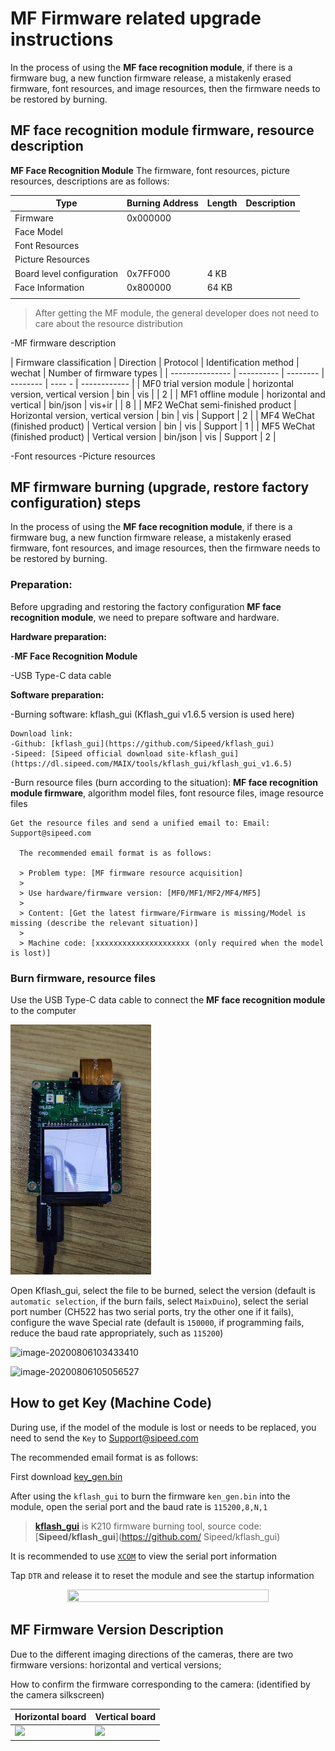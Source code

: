 # MF Firmware related upgrade instructions

In the process of using the **MF face recognition module**, if there is a firmware bug, a new function firmware release, a mistakenly erased firmware, font resources, and image resources, then the firmware needs to be restored by burning.

## MF face recognition module firmware, resource description

**MF Face Recognition Module** The firmware, font resources, picture resources, descriptions are as follows:


| Type | Burning Address | Length | Description |
| -------- | -------- | ----- | ---- |
| Firmware | 0x000000 | | |
| Face Model | | | |
| Font Resources | | | |
| Picture Resources | | | |
| Board level configuration | 0x7FF000 | 4 KB | |
| Face Information | 0x800000 | 64 KB | |
| | | | |

> After getting the MF module, the general developer does not need to care about the resource distribution

-MF firmware description

| Firmware classification | Direction | Protocol | Identification method | wechat | Number of firmware types |
| --------------- | ---------- | -------- | -------- | ---- - | ------------ |
| MF0 trial version module | horizontal version, vertical version | bin | vis | | 2 |
| MF1 offline module | horizontal and vertical | bin/json | vis+ir | | 8 |
| MF2 WeChat semi-finished product | Horizontal version, vertical version | bin | vis | Support | 2 |
| MF4 WeChat (finished product) | Vertical version | bin | vis | Support | 1 |
| MF5 WeChat (finished product) | Vertical version | bin/json | vis | Support | 2 |

-Font resources
-Picture resources


## MF firmware burning (upgrade, restore factory configuration) steps

In the process of using the **MF face recognition module**, if there is a firmware bug, a new function firmware release, a mistakenly erased firmware, font resources, and image resources, then the firmware needs to be restored by burning.

### Preparation:

Before upgrading and restoring the factory configuration **MF face recognition module**, we need to prepare software and hardware.

**Hardware preparation:**

 -**MF Face Recognition Module**

 -USB Type-C data cable


**Software preparation:**

  -Burning software: kflash_gui (Kflash_gui v1.6.5 version is used here)

    Download link:
    -Github: [kflash_gui](https://github.com/Sipeed/kflash_gui)
    -Sipeed: [Sipeed official download site-kflash_gui](https://dl.sipeed.com/MAIX/tools/kflash_gui/kflash_gui_v1.6.5)

  -Burn resource files (burn according to the situation): **MF face recognition module firmware**, algorithm model files, font resource files, image resource files


    Get the resource files and send a unified email to: Email: Support@sipeed.com

      The recommended email format is as follows:

      > Problem type: [MF firmware resource acquisition]
      >
      > Use hardware/firmware version: [MF0/MF1/MF2/MF4/MF5]
      >
      > Content: [Get the latest firmware/Firmware is missing/Model is missing (describe the relevant situation)]
      >
      > Machine code: [xxxxxxxxxxxxxxxxxxxxx (only required when the model is lost)]


### Burn firmware, resource files

Use the USB Type-C data cable to connect the **MF face recognition module** to the computer


![MF1 connect USB](../../assets/mf_module/mf1/mf1_view.png)

Open Kflash_gui, select the file to be burned, select the version (default is `automatic selection`, if the burn fails, select `MaixDuino`), select the serial port number (CH522 has two serial ports, try the other one if it fails), configure the wave Special rate (default is `150000`, if programming fails, reduce the baud rate appropriately, such as `115200`)

![image-20200806103433410](../../assets/kflash_gui/image-20200806103433410.png)

![image-20200806105056527](../../assets/kflash_gui/image-20200806105056527.png)

## How to get Key (Machine Code)

During use, if the model of the module is lost or needs to be replaced, you need to send the `Key` to <Support@sipeed.com>

The recommended email format is as follows:


First download [key_gen.bin](https://fdvad021asfd8q.oss-cn-hangzhou.aliyuncs.com/Sipeed_M1/firmware/key_gen_v1.2.bin)

After using the `kflash_gui` to burn the firmware `ken_gen.bin` into the module, open the serial port and the baud rate is `115200,8,N,1`

> **[kflash_gui](https://github.com/Sipeed/kflash_gui/releases)** is K210 firmware burning tool, source code: [**Sipeed/kflash_gui**](https://github.com/ Sipeed/kflash_gui)

It is recommended to use [`XCOM`](tools/XCOM_V2.2.exe) to view the serial port information

Tap `DTR` and release it to reset the module and see the startup information

<center class="half">
<img src="../../assets/other/how_to_get_key.png" height = 50% width = 80% />
</center>


## MF Firmware Version Description

Due to the different imaging directions of the cameras, there are two firmware versions: horizontal and vertical versions;

How to confirm the firmware corresponding to the camera: (identified by the camera silkscreen)

| Horizontal board | Vertical board |
| --- | --- |
| ![](../../assets/mf_module/mf1/mf_dual_camera_1.jpg) | ![](../../assets/mf_module/mf1/mf_dual_camera_2.png) |
